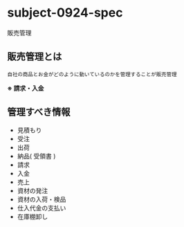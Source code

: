 # subject-0924-spec
販売管理

## 販売管理とは
```
自社の商品とお金がどのように動いているのかを管理することが販売管理
```
**※ 請求・入金**

## 管理すべき情報
- 見積もり
- 受注
- 出荷
- 納品( 受領書 )
- 請求
- 入金
- 売上
- 資材の発注
- 資材の入荷・検品
- 仕入代金の支払い
- 在庫棚卸し
